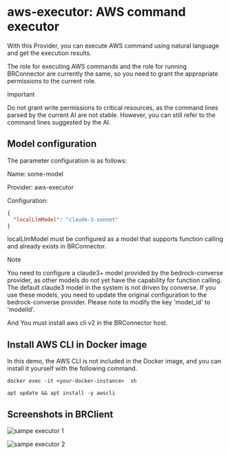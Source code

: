 # aws-executor: AWS command executor

With this Provider, you can execute AWS command using natural language and get the execution results.

The role for executing AWS commands and the role for running BRConnector are currently the same, so you need to grant the appropriate permissions to the current role.

> [!IMPORTANT]  
> Do not grant write permissions to critical resources, as the command lines parsed by the current AI are not stable. However, you can still refer to the command lines suggested by the AI.

## Model configuration

The parameter configuration is as follows:

Name: some-model

Provider: aws-executor

Configuration:

```json
{
  "localLlmModel": "claude-3-sonnet"
}
```

localLlmModel must be configured as a model that supports function calling and already exists in BRConnector.

> [!Note]
> You need to configure a claude3+ model provided by the bedrock-converse provider, as other models do not yet have the capability for function calling. The default claude3 model in the system is not driven by converse. If you use these models, you need to update the original configuration to the bedrock-converse provider. Please note to modify the key 'model_id' to 'modelId'.
>
> And You must install aws cli v2 in the BRConnector host.

## Install AWS CLI  in Docker image

In this demo, the AWS CLI is not included in the Docker image, and you can install it yourself with the following command.

```shell
docker exec -it <your-docker-instance>  sh
```

```shell
apt update && apt install -y awscli
```

## Screenshots in BRClient

![sampe executor 1](./screenshots/aws-exec-1.png)

![sampe executor 2](./screenshots/aws-exec-2.png)
